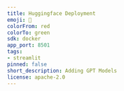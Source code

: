 ```yaml
---
title: Huggingface Deployment
emoji: 🚀
colorFrom: red
colorTo: green
sdk: docker
app_port: 8501
tags:
- streamlit
pinned: false
short_description: Adding GPT Models
license: apache-2.0
---
```

